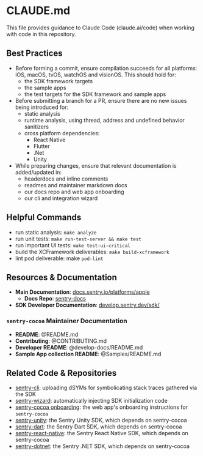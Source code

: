 # CLAUDE.md

This file provides guidance to Claude Code (claude.ai/code) when working with code in this repository.

## Best Practices

- Before forming a commit, ensure compilation succeeds for all platforms: iOS, macOS, tvOS, watchOS and visionOS. This should hold for:
  - the SDK framework targets
  - the sample apps
  - the test targets for the SDK framework and sample apps
- Before submitting a branch for a PR, ensure there are no new issues being introduced for:
  - static analysis
  - runtime analysis, using thread, address and undefined behavior sanitizers
  - cross platform dependencies:
    - React Native
    - Flutter
    - .Net
    - Unity
- While preparing changes, ensure that relevant documentation is added/updated in:
  - headerdocs and inline comments
  - readmes and maintainer markdown docs
  - our docs repo and web app onboarding
  - our cli and integration wizard

## Helpful Commands

- run static analysis: `make analyze`
- run unit tests: `make run-test-server && make test`
- run important UI tests: `make test-ui-critical`
- build the XCFramework deliverables: `make build-xcframework`
- lint pod deliverable: make `pod-lint`

## Resources & Documentation

- **Main Documentation**: [docs.sentry.io/platforms/apple](https://docs.sentry.io/platforms/apple/)
  - **Docs Repo**: [sentry-docs](https://github.com/getsentry/sentry-docs)
- **SDK Developer Documentation**: [develop.sentry.dev/sdk/](https://develop.sentry.dev/sdk/)

### `sentry-cocoa` Maintainer Documentation

- **README**: @README.md
- **Contributing**: @CONTRIBUTING.md
- **Developer README**: @develop-docs/README.md
- **Sample App collection README**: @Samples/README.md

## Related Code & Repositories

- [sentry-cli](https://github.com/getsentry/sentry-cli): uploading dSYMs for symbolicating stack traces gathered via the SDK
- [sentry-wizard](https://github.com/getsentry/sentry-wizard): automatically injecting SDK initialization code
- [sentry-cocoa onboarding](https://github.com/getsentry/sentry/blob/master/static/app/utils/gettingStartedDocs/apple.tsx): the web app's onboarding instructions for `sentry-cocoa`
- [sentry-unity](https://github.com/getsentry/sentry-unity): the Sentry Unity SDK, which depends on sentry-cocoa
- [sentry-dart](https://github.com/getsentry/sentry-dart): the Sentry Dart SDK, which depends on sentry-cocoa
- [sentry-react-native](https://github.com/getsentry/sentry-react-native): the Sentry React Native SDK, which depends on sentry-cocoa
- [sentry-dotnet](https://github.com/getsentry/sentry-dotnet): the Sentry .NET SDK, which depends on sentry-cocoa
